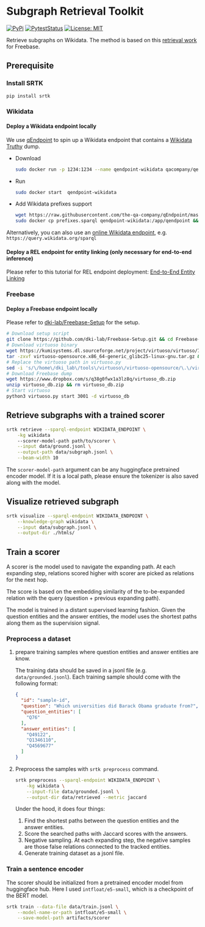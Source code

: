 # Subgraph Retrieval Toolkit

[![PyPi](https://img.shields.io/pypi/v/srtk)](https://pypi.org/project/srtk/)
[![PytestStatus](https://github.com/happen2me/subgraph-retrieval-wikidata/actions/workflows/pytest.yml/badge.svg)](https://github.com/happen2me/subgraph-retrieval-toolkit/actions/workflows/pytest.yml)
[![License: MIT](https://img.shields.io/badge/License-MIT-yellow.svg)](https://opensource.org/licenses/MIT)

Retrieve subgraphs on Wikidata. The method is based on this [retrieval work](https://github.com/RUCKBReasoning/SubgraphRetrievalKBQA) for Freebase.

## Prerequisite

### Install SRTK
```bash
pip install srtk
```

### Wikidata

#### Deploy a Wikidata endpoint locally
We use [qEndpoint](https://github.com/the-qa-company/qEndpoint) to spin up a Wikidata endpoint that
contains a [Wikidata Truthy](https://www.wikidata.org/wiki/Wikidata:Database_download#RDF_dumps) dump.

- Download

    ```bash
    sudo docker run -p 1234:1234 --name qendpoint-wikidata qacompany/qendpoint-wikidata
    ```

- Run

    ```bash
    sudo docker start  qendpoint-wikidata
    ```
- Add Wikidata prefixes support

    ```bash
    wget https://raw.githubusercontent.com/the-qa-company/qEndpoint/master/wikibase/prefixes.sparql
    sudo docker cp prefixes.sparql qendpoint-wikidata:/app/qendpoint && rm prefixes.sparql
    ```

Alternatively, you can also use an [online Wikidata endpoint](https://query.wikidata.org), e.g. `https://query.wikidata.org/sparql`


#### Deploy a REL endpoint for entity linking (only necessary for end-to-end inference)

Please refer to this tutorial for REL endpoint deployment: [End-to-End Entity Linking](https://rel.readthedocs.io/en/latest/tutorials/e2e_entity_linking/)

### Freebase

#### Deploy a Freebase endpoint locally

Please refer to [dki-lab/Freebase-Setup](https://github.com/dki-lab/Freebase-Setup) for the setup.

```bash
# Download setup script
git clone https://github.com/dki-lab/Freebase-Setup.git && cd Freebase-Setup
# Download virtuoso binary
wget https://kumisystems.dl.sourceforge.net/project/virtuoso/virtuoso/7.2.5/virtuoso-opensource.x86_64-generic_glibc25-linux-gnu.tar.gz
tar -zxvf virtuoso-opensource.x86_64-generic_glibc25-linux-gnu.tar.gz && rm virtuoso-opensource.x86_64-generic_glibc25-linux-gnu.tar.gz
# Replace the virtuoso path in virtuoso.py
sed -i 's/\/home\/dki_lab\/tools\/virtuoso\/virtuoso-opensource/\.\/virtuoso-opensource/g' virtuoso.py
# Download Freebase dump
wget https://www.dropbox.com/s/q38g0fwx1a3lz8q/virtuoso_db.zip
unzip virtuoso_db.zip && rm virtuoso_db.zip
# Start virtuoso
python3 virtuoso.py start 3001 -d virtuoso_db
```


## Retrieve subgraphs with a trained scorer
```bash
srtk retrieve --sparql-endpoint WIKIDATA_ENDPOINT \
    -kg wikidata
    --scorer-model-path path/to/scorer \
    --input data/ground.jsonl \
    --output-path data/subgraph.jsonl \
    --beam-width 10
```

The `scorer-model-path` argument can be any huggingface pretrained encoder model. If it is a local
path, please ensure the tokenizer is also saved along with the model.

## Visualize retrieved subgraph
```bash
srtk visualize --sparql-endpoint WIKIDATA_ENDPOINT \
    --knowledge-graph wikidata \
    --input data/subgraph.jsonl \
    --output-dir ./htmls/
```

## Train a scorer
A scorer is the model used to navigate the expanding path. At each expanding step, relations scored higher with scorer are picked as relations for the next hop.

The score is based on the embedding similarity of the to-be-expanded relation with the query (question + previous expanding path).

The model is trained in a distant supervised learning fashion. Given the question entities and the answer entities, the model uses the shortest paths along them as the supervision signal.

### Preprocess a dataset
1. prepare training samples where question entities and answer entities are know.

    The training data should be saved in a jsonl file (e.g. `data/grounded.jsonl`). Each training sample should come with the following format:
    
    ```json
    {
      "id": "sample-id",
      "question": "Which universities did Barack Obama graduate from?",
      "question_entities": [
        "Q76"
      ],
      "answer_entities": [
        "Q49122",
        "Q1346110",
        "Q4569677"
      ]
    }
    ```
2. Preprocess the samples with `srtk preprocess` command.

    ```bash
    srtk preprocess --sparql-endpoint WIKIDATA_ENDPOINT \
        -kg wikidata \
        --input-file data/grounded.jsonl \
        --output-dir data/retrieved --metric jaccard
    ```

    Under the hood, it does four things:

    1. Find the shortest paths between the question entities and the answer entities.
    2. Score the searched paths with Jaccard scores with the answers.
    3. Negative sampling. At each expanding step, the negative samples are those false relations connected to the tracked entities.
    4. Generate training dataset as a jsonl file.



### Train a sentence encoder

The scorer should be initialized from a pretrained encoder model from huggingface hub. Here I used `intfloat/e5-small`, which is a checkpoint of the BERT model.

```bash
srtk train --data-file data/train.jsonl \
    --model-name-or-path intfloat/e5-small \
    --save-model-path artifacts/scorer
```

